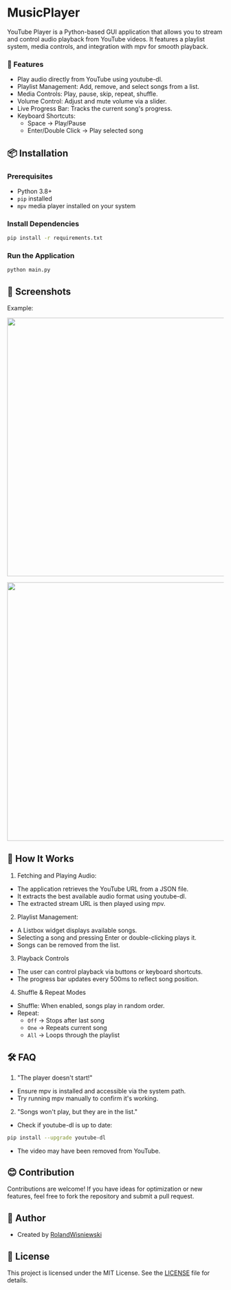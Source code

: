 # MusicPlayer

YouTube Player is a Python-based GUI application that allows you to stream and control audio playback from YouTube videos. It features a playlist system, media controls, and integration with mpv for smooth playback.

### 🌟 Features

* Play audio directly from YouTube using youtube-dl.
* Playlist Management: Add, remove, and select songs from a list.
* Media Controls: Play, pause, skip, repeat, shuffle.
* Volume Control: Adjust and mute volume via a slider.
* Live Progress Bar: Tracks the current song's progress.
* Keyboard Shortcuts:
  * Space → Play/Pause
  * Enter/Double Click → Play selected song

## 📦 Installation

### Prerequisites

* Python 3.8+
* `pip` installed
* `mpv` media player installed on your system

### Install Dependencies

```bash
pip install -r requirements.txt
```

### Run the Application

```bash
python main.py
```

## 🎉 Screenshots

Example:

<p align="center">
 <img src="https://github.com/user-attachments/assets/3b309093-ae32-4e82-9d7f-6c344349901c" width="600">
</p>

<p align="center">
 <img src="https://github.com/user-attachments/assets/6e5b83f5-51be-4c3f-9beb-ddb4b0f588a1" width="600">
</p>

## 🧩 How It Works

1. Fetching and Playing Audio:
  * The application retrieves the YouTube URL from a JSON file.
  * It extracts the best available audio format using youtube-dl.
  * The extracted stream URL is then played using mpv.
2. Playlist Management:
  * A Listbox widget displays available songs.
  * Selecting a song and pressing Enter or double-clicking plays it.
  * Songs can be removed from the list.
3. Playback Controls
  * The user can control playback via buttons or keyboard shortcuts.
  * The progress bar updates every 500ms to reflect song position.
4. Shuffle & Repeat Modes
  * Shuffle: When enabled, songs play in random order.
  * Repeat:
    * `Off` → Stops after last song
    * `One` → Repeats current song
    * `All` → Loops through the playlist

## 🛠️ FAQ

1. "The player doesn't start!"
  * Ensure mpv is installed and accessible via the system path.
  * Try running mpv manually to confirm it's working.
2. "Songs won't play, but they are in the list."
  * Check if youtube-dl is up to date:
  ```bash
  pip install --upgrade youtube-dl
  ```
  * The video may have been removed from YouTube.

## 😊 Contribution

Contributions are welcome! If you have ideas for optimization or new features, feel free to fork the repository and submit a pull request.

## 👤 Author
* Created by [RolandWisniewski](https://github.com/RolandWisniewski)

## 📜 License
This project is licensed under the MIT License. See the [LICENSE](LICENSE) file for details.
